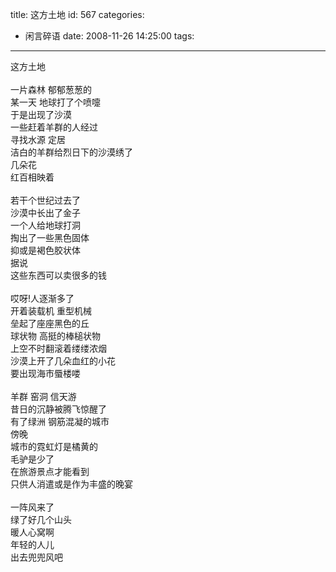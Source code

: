 title: 这方土地
id: 567
categories:
  - 闲言碎语
date: 2008-11-26 14:25:00
tags:
---

这方土地
</br>
</br>一片森林 郁郁葱葱的
</br>某一天 地球打了个喷嚏
</br>于是出现了沙漠
</br>一些赶着羊群的人经过
</br>寻找水源 定居
</br>洁白的羊群给烈日下的沙漠绣了
</br>几朵花
</br>红百相映着
</br>
</br>若干个世纪过去了
</br>沙漠中长出了金子
</br>一个人给地球打洞
</br>掏出了一些黑色固体
</br>抑或是褐色胶状体
</br>据说
</br>这些东西可以卖很多的钱
</br>
</br>哎呀!人逐渐多了
</br>开着装载机 重型机械
</br>垒起了座座黑色的丘
</br>球状物 高挺的棒槌状物
</br>上空不时翻滚着缕缕浓烟
</br>沙漠上开了几朵血红的小花
</br>要出现海市蜃楼喽
</br>
</br>羊群 窑洞 信天游
</br>昔日的沉静被腾飞惊醒了
</br>有了绿洲 钢筋混凝的城市
</br>傍晚
</br>城市的霓虹灯是橘黄的
</br>毛驴是少了
</br>在旅游景点才能看到
</br>只供人消遣或是作为丰盛的晚宴
</br>
</br>一阵风来了
</br>绿了好几个山头
</br>暖人心窝啊
</br>年轻的人儿
</br>出去兜兜风吧